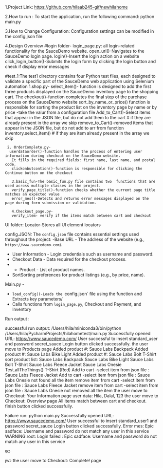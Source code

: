 1.Project Link:
https://github.com/hilaab245-gif/newhilahome

2.How to run :
To start the application, run the following command:
python main.py

3.How to Change Configuration:
Configuration settings can be modified in the config.json file


4.Design Overview
#login folder-
    login_page.py: all login-related functionality for the SauceDemo website.
    open_url()-Navigates to the SauceDemo login page.
    login()-Insert the login action on a website
    click_login_button()-Submits the login form by clicking the login button and check if display error messages

#test_1:The test1 directory contains four Python test files, each designed to validate a specific part
of the SauceDemo web application using Selenium automation
     1.shop.py-
     select_item()- function is designed to add the first three products displayed on
      the SauceDemo inventory page to the shopping cart.
      The checkout()-function completes the final step of the purchase process on the SauceDemo website
     sort_by_name_or_price() function is responsible for sorting the product list on the inventory page by name or by price
      -take the valur from a configuration file
      Add_to_Cart()-Select items that appear in the JSON file, but do not add them to the cart
        # if they are already present in the array we skip
      remove_to_Cart()-removed items that appear in the JSON file, but do not add to arr from function inventory.select_item()
        # if they are item already present in the array we skip
        
     2. OrderComplete.py-
      userdataorder()-function handles the process of entering user information during checkout on the SauceDemo website.
       It fills in the required fields: first name, last name, and postal code.
       clickonbutcontion()-function is responsible for clicking the Continue button on the checkout
       
       3.basic_fun-The basic_fun.py file contains two  functions that are used across multiple classes in the project.
       verify_page_title()-function checks whether the current page title matches an expected value
       error_mes()-Detects and returns error messages displayed on the page during form submission or validation.
       
       4.Checkout_page.py-
       verify_item- verify if the items match between cart and checkout
UI folder:
   Locator-Stores all UI element locators
 
 config.JSON:
   The `config.json` file contains essential settings used throughout the project:
 -Base URL  - The  address of the website (e.g., `https://www.saucedemo.com`).
- User Information - Login credentials such as username and password.
- Checkout Data -  Data required for the checkout process.
- - Product - List of product names.
- SortSorting preferences for product listings (e.g., by price, name).

Main.py -
- `load_config()-Loads the `config.json` file using the  function and Extracts key parameters/
-  Calls functions from `login_page.py`, Checkout and Payment, and Inventory


Run output :

successful run output:
/Users/hila/miniconda3/bin/python /Users/hila/PycharmProjects/hilahometest/main.py
 Successfully opened URL: https://www.saucedemo.com/
 User successful to insert standard_user and password secret_sauce
Login button clicked successfully.
the user move to  Products page
 Added product #: Sauce Labs Backpack
 Added product #: Sauce Labs Bike Light
 Added product #: Sauce Labs Bolt T-Shirt
sort product list:
Sauce Labs Backpack
Sauce Labs Bike Light
Sauce Labs Bolt T-Shirt
Sauce Labs Fleece Jacket
Sauce Labs Onesie
Test.allTheThings() T-Shirt (Red)
Add to cart -select item from json file : Sauce Labs Fleece Jacket
Add to cart -select item from json file : Sauce Labs Onesie
not found all the item
remove item from  cart -select item from json file : Sauce Labs Fleece Jacket
remove item from  cart -select item from json file : Sauce Labs Onesie
not removed all the item
the user move to  Checkout: Your Information page
user data: Hila, Dalal, 123
the user move to  Checkout: Overview page
 All items match between cart and checkout.
 finish button clicked successfully.

 Failure run: 
 python main.py
 Successfully opened URL: https://www.saucedemo.com/
 User successful to insert standard_user1 and password secret_sauce
Login button clicked successfully.
 Error mes: Epic sadface: Username and password do not match any user in this service
WARNING:root: Login failed : Epic sadface: Username and password do not match any user in this service

כש

 כשן
the user move to  Checkout: Complete! page

